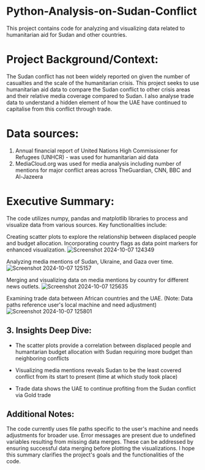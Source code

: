 # Python-Analysis-on-Sudan-Conflict


This project contains code for analyzing and visualizing data related to humanitarian aid for Sudan and other countries.

#  Project Background/Context:

The Sudan conflict has not been widely reported on given the number of casualties and the scale of the humanitarian crisis. This project seeks to use humanitarian aid data to compare the Sudan conflict to other crisis areas and their relative media coverage compared to Sudan. I also analyse trade data to understand a hidden element of how the UAE have continued to capitalise from this conflict through trade.

# Data sources:
1. Annual financial report of United Nations High Commissioner for Refugees (UNHCR) - was used for humanitarian aid data
2. MediaCloud.org was used for media analysis including number of mentions for major conflict areas across TheGuardian, CNN, BBC and Al-Jazeera

#  Executive Summary:

The code utilizes numpy, pandas and matplotlib libraries to process and visualize data from various sources. Key functionalities include:

Creating scatter plots to explore the relationship between displaced people and budget allocation. Incorporating country flags as data point markers for enhanced visualization.
![Screenshot 2024-10-07 124349](https://github.com/user-attachments/assets/6f14e407-4b86-4574-8c98-7049e64aa65d)

Analyzing media mentions of Sudan, Ukraine, and Gaza over time.
![Screenshot 2024-10-07 125157](https://github.com/user-attachments/assets/f811797c-58eb-4688-a06b-fc36e52544e4)

Merging and visualizing data on media mentions by country for different news outlets.
![Screenshot 2024-10-07 125635](https://github.com/user-attachments/assets/e0d7fcc8-04b8-4087-a4c3-bdba0afe99bc)


Examining trade data between African countries and the UAE. (Note: Data paths reference user's local machine and need adjustment)
![Screenshot 2024-10-07 125801](https://github.com/user-attachments/assets/be17cbf8-93f1-4d2b-9c28-50010ccfb8cd)


## 3. Insights Deep Dive:

- The scatter plots provide a  correlation between displaced people and humantarian budget allocation with Sudan requiring more budget than neighboring conflicts

- Visualizing media mentions reveals Sudan to be the least covered conflict from its start to present (time at which study took place)

- Trade data shows the UAE to continue profiting from the Sudan conflict via Gold trade

## Additional Notes:

The code currently uses file paths specific to the user's machine and needs adjustments for broader use.
Error messages are present due to undefined variables resulting from missing data merges. These can be addressed by ensuring successful data merging before plotting the visualizations.
I hope this summary clarifies the project's goals and the functionalities of the code.
